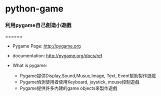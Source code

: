 # python-game
### 利用pygame自己創造小遊戲
 ======

* Pygame Page: http://pygame.org
* documentation: http://pygame.org/docs/ref


* What is pygame:
  * Pygame提供Display,Sound,Musuc,Image, Text, Event幫助製作遊戲
  * Pygame偵測使用者使用Keyboard, joystick, mouse控制遊戲
  * Pygame提供許多內建的game objects來製作遊戲
